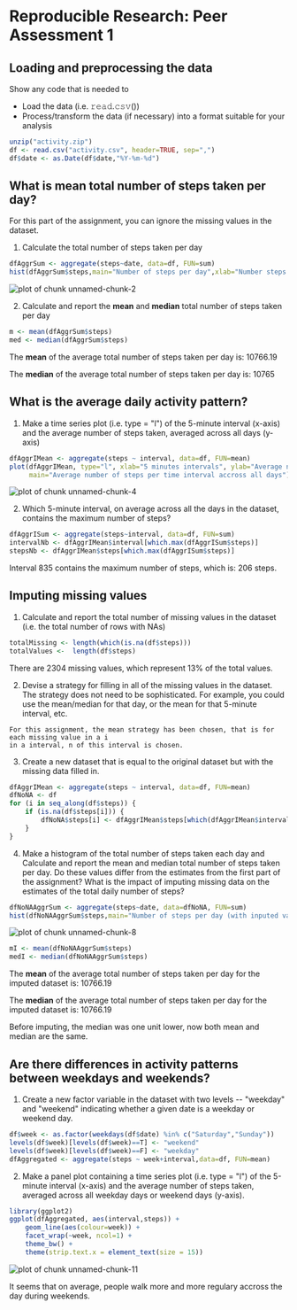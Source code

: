 # Reproducible Research: Peer Assessment 1
## Loading and preprocessing the data
Show any code that is needed to

- Load the data (i.e. 𝚛𝚎𝚊𝚍.𝚌𝚜𝚟())
- Process/transform the data (if necessary) into a format suitable for your analysis


```r
unzip("activity.zip")
df <- read.csv("activity.csv", header=TRUE, sep=",")
df$date <- as.Date(df$date,"%Y-%m-%d")
```

## What is mean total number of steps taken per day?
For this part of the assignment, you can ignore the missing values in the dataset.

1. Calculate the total number of steps taken per day

```r
dfAggrSum <- aggregate(steps~date, data=df, FUN=sum)
hist(dfAggrSum$steps,main="Number of steps per day",xlab="Number steps per day")
```

![plot of chunk unnamed-chunk-2](figure/unnamed-chunk-2-1.png)

2. Calculate and report the **mean** and **median** total number of steps taken per day

```r
m <- mean(dfAggrSum$steps)
med <- median(dfAggrSum$steps)
```

The **mean** of the  average total number of steps taken per day is: 10766.19

The **median** of the  average total number of steps taken per day is:  10765


## What is the average daily activity pattern?

1. Make a time series plot (i.e. type = "l") of the 5-minute interval (x-axis) and the average number of steps taken, averaged across all days (y-axis)


```r
dfAggrIMean <- aggregate(steps ~ interval, data=df, FUN=mean)
plot(dfAggrIMean, type="l", xlab="5 minutes intervals", ylab="Average number of steps", 
     main="Average number of steps per time interval accross all days")
```

![plot of chunk unnamed-chunk-4](figure/unnamed-chunk-4-1.png)

2. Which 5-minute interval, on average across all the days in the dataset, contains the maximum number of steps?

```r
dfAggrISum <- aggregate(steps~interval, data=df, FUN=sum)
intervalNb <- dfAggrIMean$interval[which.max(dfAggrISum$steps)]
stepsNb <- dfAggrIMean$steps[which.max(dfAggrISum$steps)]
```
Interval 835 contains the maximum number of steps, which is: 206 steps.

## Imputing missing values
1. Calculate and report the total number of missing values in the dataset (i.e. the total number of rows with NAs)

```r
totalMissing <- length(which(is.na(df$steps)))
totalValues <-  length(df$steps)
```

There are 2304 missing values, which represent 13% of the total values.

2. Devise a strategy for filling in all of the missing values in the dataset. The strategy does not need to be sophisticated. For example, you could use the mean/median for that day, or the mean for that 5-minute interval, etc.

```
For this assignment, the mean strategy has been chosen, that is for each missing value in a i
in a interval, n of this interval is chosen.
````

3. Create a new dataset that is equal to the original dataset but with the missing data filled in.

```r
dfAggrIMean <- aggregate(steps ~ interval, data=df, FUN=mean)
dfNoNA <- df
for (i in seq_along(df$steps)) {
    if (is.na(df$steps[i])) {
        dfNoNA$steps[i] <- dfAggrIMean$steps[which(dfAggrIMean$interval==df$interval[i])]
    }
}
```

4. Make a histogram of the total number of steps taken each day and Calculate and report the mean and median total number of steps taken per day. Do these values differ from the estimates from the first part of the assignment? What is the impact of imputing missing data on the estimates of the total daily number of steps?


```r
dfNoNAAggrSum <- aggregate(steps~date, data=dfNoNA, FUN=sum)
hist(dfNoNAAggrSum$steps,main="Number of steps per day (with inputed values)",xlab="Number steps per day")
```

![plot of chunk unnamed-chunk-8](figure/unnamed-chunk-8-1.png)


```r
mI <- mean(dfNoNAAggrSum$steps)
medI <- median(dfNoNAAggrSum$steps)
```

The **mean** of the  average total number of steps taken per day for the imputed dataset is: 10766.19

The **median** of the  average total number of steps taken per day for the imputed dataset is:  10766.19

Before imputing, the median was one unit lower, now both mean and median are the same.

## Are there differences in activity patterns between weekdays and weekends?
1. Create a new factor variable in the dataset with two levels -- "weekday" and "weekend" indicating whether a given date is a weekday or weekend day.


```r
df$week <- as.factor(weekdays(df$date) %in% c("Saturday","Sunday"))
levels(df$week)[levels(df$week)==T] <- "weekend"
levels(df$week)[levels(df$week)==F] <- "weekday"
dfAggregated <- aggregate(steps ~ week+interval,data=df, FUN=mean)
```

2. Make a panel plot containing a time series plot (i.e. type = "l") of the 5-minute interval (x-axis) and the average number of steps taken, averaged across all weekday days or weekend days (y-axis).


```r
library(ggplot2)
ggplot(dfAggregated, aes(interval,steps)) +
    geom_line(aes(colour=week)) +
    facet_wrap(~week, ncol=1) +
    theme_bw() + 
    theme(strip.text.x = element_text(size = 15))
```

![plot of chunk unnamed-chunk-11](figure/unnamed-chunk-11-1.png)

It seems that on average, people walk more and more regulary accross the day during weekends.

